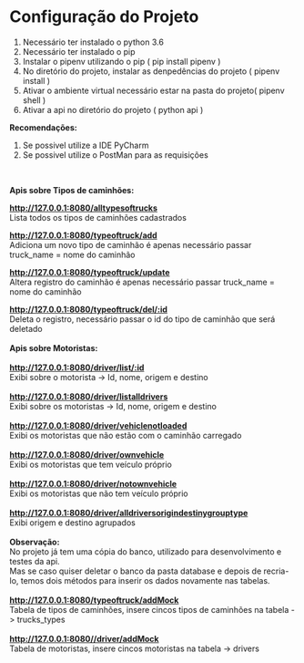 # Configuração do Projeto #
<ol>
    <li>Necessário ter instalado o python 3.6</li>
    <li>Necessário ter instalado o pip</li>
    <li>Instalar o pipenv utilizando o pip ( pip install pipenv )</li>
    <li>No diretório do projeto, instalar as denpedências do projeto ( pipenv install )</li>
    <li>Ativar o ambiente virtual necessário estar na pasta do projeto( pipenv shell )</li>
    <li>Ativar a api no diretório do projeto ( python api )</li>
</ol>

**Recomendações:**
<ol>
    <li>Se possivel utilize a IDE PyCharm</li>
    <li>Se possivel utilize o PostMan para as requisições</li>
 </ol>
<br />

**Apis sobre Tipos de caminhões:**

**http://127.0.0.1:8080/alltypesoftrucks**
<br />
Lista todos os tipos de caminhões cadastrados

**http://127.0.0.1:8080/typeoftruck/add**
<br />
Adiciona um novo tipo de caminhão é apenas necessário passar truck_name = nome do caminhão

**http://127.0.0.1:8080/typeoftruck/update**
<br />
Altera registro do caminhão é apenas necessário passar truck_name = nome do caminhão

**http://127.0.0.1:8080/typeoftruck/del/:id**
<br />
Deleta o registro, necessário passar o id do tipo de caminhão que será deletado
<br />
<br />
**Apis sobre Motoristas:**
<br />
<br />
**http://127.0.0.1:8080/driver/list/:id**
<br />
Exibi sobre o motorista -> Id, nome, origem e destino
<br />
<br />
**http://127.0.0.1:8080/driver/listalldrivers**
<br />
Exibi sobre os motoristas -> Id, nome, origem e destino
<br />
<br />
**http://127.0.0.1:8080/driver/vehiclenotloaded**
<br />
Exibi os motoristas que não estão com o caminhão carregado
<br />
<br />
**http://127.0.0.1:8080/driver/ownvehicle**
<br />
Exibi os motoristas que tem veículo próprio
<br />
<br />
**http://127.0.0.1:8080/driver/notownvehicle**
<br />
Exibi os motoristas que não tem veículo próprio
<br />
<br />
**http://127.0.0.1:8080/driver/alldriversorigindestinygrouptype**
<br />
Exibi origem e destino agrupados
<br />
<br />
**Observação:**
<br />
No projeto já tem uma cópia do banco, utilizado para desenvolvimento e testes da api.
<br />
Mas se caso quiser deletar o banco da pasta database e depois de recria-lo, temos dois métodos para inserir os dados novamente nas tabelas.
<br />
<br />
**http://127.0.0.1:8080/typeoftruck/addMock**
<br />
Tabela de tipos de caminhões, insere cincos tipos de caminhões na tabela -> trucks_types
<br />
<br />
**http://127.0.0.1:8080//driver/addMock**
<br />
Tabela de motoristas, insere cincos motoristas na tabela -> drivers

